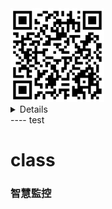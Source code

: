 <img src="QR code 智慧監控.png" width="150" Height="150" />
  

<details>
  youtube

</details>
  ----
test
  
<summary>

# class
### 智慧監控


